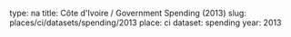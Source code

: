 type: na
title: Côte d'Ivoire / Government Spending (2013)
slug: places/ci/datasets/spending/2013
place: ci
dataset: spending
year: 2013
